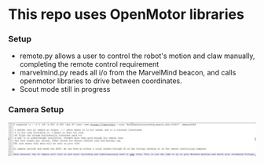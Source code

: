 # This repo uses OpenMotor libraries
### Setup
- remote.py allows a user to control the robot's motion and claw manually, completing the remote control requirement
- marvelmind.py reads all i/o from the MarvelMind beacon, and calls openmotor libraries to drive between coordinates.
- Scout mode still in progress
### Camera Setup
![Camera Setup](https://github.com/xlzuvekas/CTF-Robot-Integration/blob/619855c821d6f2b175525ff1552e79df43d33bc1/integration%20camera%20setup.png)
